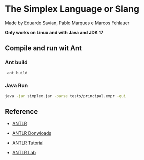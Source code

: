# The Simplex Language or Slang

Made by Eduardo Savian, Pablo Marques e Marcos Fehlauer

**Only works on Linux and with Java and JDK 17**

## Compile and run wit **Ant**

### Ant build

```bash
 ant build
```

### Java Run

```bash
java -jar simplex.jar -parse tests/principal.expr -gui
```

## Reference

- [ANTLR](https://www.antlr.org/index.html)

- [ANTLR Donwloads](https://www.antlr.org/download.html)

- [ANTLR Tutorial](https://github.com/antlr/antlr4/blob/master/doc/index.md)

- [ANTLR Lab](http://lab.antlr.org/)
